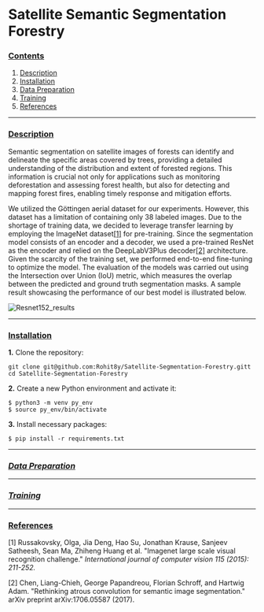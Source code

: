 # Satellite Semantic Segmentation Forestry


### [**Contents**](#)
1. [Description](#descr)
2. [Installation](#install)
3. [Data Preparation](#prepare)
4. [Training](#train)
5. [References](#ref)

---

### [**Description**](#) <a name="descr"></a>
Semantic segmentation on satellite images of forests can identify and delineate the specific areas covered by trees, providing a detailed understanding of the distribution and extent of forested regions. This information is crucial not only for applications such as monitoring deforestation and assessing forest health, but also for detecting and mapping forest fires, enabling timely response and mitigation efforts.

We utilized the Göttingen aerial dataset for our experiments. However, this dataset has a limitation of containing only 38 labeled images. Due to the shortage of training data, we decided to leverage transfer learning by employing the ImageNet dataset[[1]](#1) for pre-training. Since the segmentation model consists of an encoder and a decoder, we used a pre-trained ResNet as the encoder and relied on the DeepLabV3Plus decoder[[2]](#2) architecture. Given the scarcity of the training set, we performed end-to-end fine-tuning to optimize the model. The evaluation of the models was carried out using the Intersection over Union (IoU) metric, which measures the overlap between the predicted and ground truth segmentation masks. A sample result showcasing the performance of our best model is illustrated below.

![Resnet152_results](https://user-images.githubusercontent.com/38680205/229292089-6c84c8f6-0cf5-4cab-aea0-45cecbc77cb4.png)


---

### [**Installation**](#) <a name="install"></a>

**1.** Clone the repository:

``` shell
git clone git@github.com:Rohit8y/Satellite-Segmentation-Forestry.gitt
cd Satellite-Segmentation-Forestry
```

**2.** Create a new Python environment and activate it:

``` shell
$ python3 -m venv py_env
$ source py_env/bin/activate
```

**3.** Install necessary packages:

``` shell
$ pip install -r requirements.txt
```

---

### [***Data Preparation***](#) <a name="prepare"></a>


---

### [***Training***](#) <a name="train"></a>


---

### [**References**](#) <a name="ref"></a>

<a id="1">[1]</a> 
Russakovsky, Olga, Jia Deng, Hao Su, Jonathan Krause, Sanjeev Satheesh, Sean Ma, Zhiheng Huang et al. "Imagenet large scale visual recognition challenge." *International journal of computer vision 115 (2015): 211-252.*

<a id="2">[2]</a> 
Chen, Liang-Chieh, George Papandreou, Florian Schroff, and Hartwig Adam. "Rethinking atrous convolution for semantic image segmentation." arXiv preprint arXiv:1706.05587 (2017).



